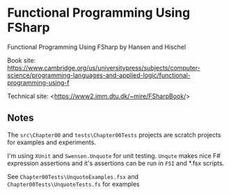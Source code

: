 # Functional Programming Using FSharp

Functional Programming Using FSharp by  Hansen and Hischel

Book site: <https://www.cambridge.org/us/universitypress/subjects/computer-science/programming-languages-and-applied-logic/functional-programming-using-f>

Technical site: <<https://www2.imm.dtu.dk/~mire/FSharpBook/>>

## Notes

The `src\Chapter00` and `tests\Chapter00Tests` projects are scratch projects for examples and experiments.

I'm using `XUnit` and `Swensen.Unquote` for unit testing. `Unqute` makes nice F# expression assertions and it's assertions can be run in `FSI` and *.fsx scripts.

See `Chapter00Tests\UnquoteExamples.fsx` and `Chapter00Tests\UnquoteTests.fs` for examples
